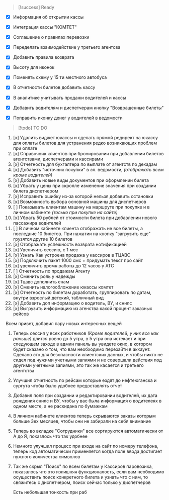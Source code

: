 > [!success] Ready

- [x] Информация об открытии кассы
- [x] Интеграция кассы "КОМТЕТ"
- [x] Соглашение о правилах перевозки
- [x] Переделать взаимодействие у третьего агентсва
- [x] Добавить правила возврата
- [x] Высоту для иконок
- [x] Поменять схему у 15 ти местного автобуса
- [x] В отчетности билетов добавить кассу
- [x] В аналитике учитывать продажи водителей и кассы
- [x] Добавить водителям и диспетчерам кнопку "Возвращенные билеты"
- [x] Поправить иконку денег у водителей в ведомости


> [!todo] TO DO

1. [x] Удалить виджет юкассы и сделать прямой редирект на юкассу для оплаты билетов для устранения редко возникающих проблем при оплате
2. [x] Справочник клиентов при бронировании при добавлении билетов агентствами, диспетчерами и кассирами
3. [x] Отчетность для бухгалтера по выплате от агентств по декадам
4. [x] Добавить "источник покупки" в эл. ведомости, *(отображать всем кроме водителей)*
5. [x] Добавить новые виды документов при оформлении билета
6. [x] Убрать у цены при скролле изменение значения при создании билета диспетчером
7. [x] Исправить ошибку из-за которой нельзя добавить остановки
9. [x] Возможность выбора основной машины для диспетчеров
10. [ ] Показывать клиентам машину на маршруте при покупке и в личном кабинете *(только при покупке на сайте)*
11. [x] Убрать 50 рублей от стоимости билета при добавлении нового пассажира водителей
12. [ ] В личном кабинете клиента отображать не все билеты, а последние 10 билетов. При нажатии на кнопку "загрузить еще" грузятся другие 10 билетов
13. [x] Отображать успешность возврата нотификацией
14. [x] Увеличить сессию, с 1 мес
15. [x] Узнать Как устроена продажа у кассиров в ТЦАВС
16. [x] Подключить пакет 1000 смс + придумать текст про сайт
17. [x] увеличить время работы до 12 часов у АТС
18. [ ] Отчетность по продажам Агенту
19. [x] Сменить роль у надежды
20. [x] Тцавс дополнить енам
22. [x] Сменить налогообложение юкассы комтет
23. [x] Отчетность по билетам доработать, группировать по датам, внутри взрослый детский, табличный вид
24. [x] Добавить доп информацию о водитель, ВУ, и снилс
25. [x] Выгрузить информацию из агенства какой процент заказных рейсов




Всем привет, добавил пару новых интересных вещей
1. Теперь сессия у всех работников _(Кроме водителей, у них все как раньше)_ длится ровно до 5 утра, в 5 утра она истекает и при следующем заходе в админ панель вы увидете окно, в котором будет сказано о том, что вам необходимо перезайти в аккаунт. Сделано это для безопасности клиентских данных, и чтобы никто не сидел под чужими учетными запиями и не совершали действия под другими учетными запиями, это так же касается и третьего агентства
2. Улучшил отчетность по рейсам которые ездят до нефтеюганска и сургута чтобы было удобнее предоставлять отчет
3. Добавил поля при создании и редактировании водителей, их дата рождения снилс и ВУ, чтобы у вас была информация о водителеях в одном месте, а не раскидана по бумажкам
4. В личном кабинете клиентов теперь скрываются заказы которым больше 3ех месяцев, чтобы они не забирали на себя внимание
5. Теперь во вкладке "Сотрудники" все сортируются автоматически от А до Я, показлось что так удобнее
6. Немного улучшил процесс при входе на сайт по номеру телефона, теперь код автоматически применяется когда поле ввода достигает нужного количества символов
7. Так же скрыл "Поиск" по всем билетам у Кассиров паровозика, показалось что это излишняя функционалость, если вам необходимо осуществить поиск конкретного билета и узнать что с ним, то свяжитесь с диспетчером, поиск сейчас только у диспетчеров
   
   
   Есть небольшая тонкость при раб